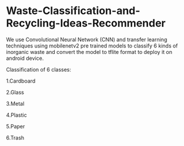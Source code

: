 # Waste-Classification-and-Recycling-Ideas-Recommender

We use Convolutional Neural Network (CNN) and transfer learning techniques using mobilenetv2 pre trained models to classify 6 kinds of inorganic waste and convert the model to tflite format to deploy it on android device.

Classification of 6 classes:

1.Cardboard

2.Glass

3.Metal

4.Plastic

5.Paper

6.Trash

